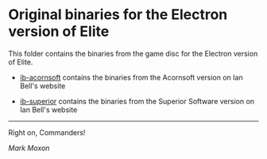 # Original binaries for the Electron version of Elite

This folder contains the binaries from the game disc for the Electron version of Elite.

* [ib-acornsoft](ib-acornsoft) contains the binaries from the Acornsoft version on Ian Bell's website

* [ib-superior](ib-superior) contains the binaries from the Superior Software version on Ian Bell's website

---

Right on, Commanders!

_Mark Moxon_